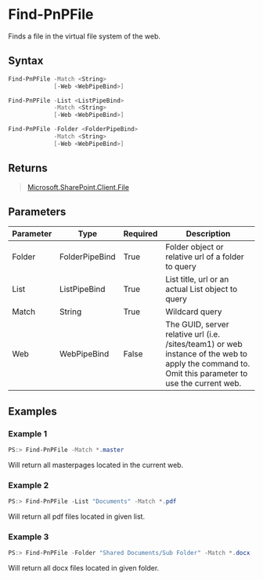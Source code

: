 # Find-PnPFile
Finds a file in the virtual file system of the web.
## Syntax
```powershell
Find-PnPFile -Match <String>
             [-Web <WebPipeBind>]
```


```powershell
Find-PnPFile -List <ListPipeBind>
             -Match <String>
             [-Web <WebPipeBind>]
```


```powershell
Find-PnPFile -Folder <FolderPipeBind>
             -Match <String>
             [-Web <WebPipeBind>]
```


## Returns
>[Microsoft.SharePoint.Client.File](https://msdn.microsoft.com/en-us/library/microsoft.sharepoint.client.file.aspx)

## Parameters
Parameter|Type|Required|Description
---------|----|--------|-----------
|Folder|FolderPipeBind|True|Folder object or relative url of a folder to query|
|List|ListPipeBind|True|List title, url or an actual List object to query|
|Match|String|True|Wildcard query|
|Web|WebPipeBind|False|The GUID, server relative url (i.e. /sites/team1) or web instance of the web to apply the command to. Omit this parameter to use the current web.|
## Examples

### Example 1
```powershell
PS:> Find-PnPFile -Match *.master
```
Will return all masterpages located in the current web.

### Example 2
```powershell
PS:> Find-PnPFile -List "Documents" -Match *.pdf
```
Will return all pdf files located in given list.

### Example 3
```powershell
PS:> Find-PnPFile -Folder "Shared Documents/Sub Folder" -Match *.docx
```
Will return all docx files located in given folder.
